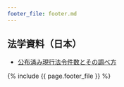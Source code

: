 ```yaml
---
footer_file: footer.md
---
```



## 法学資料（日本）

- [公布済み現行法令件数とその調べ方](primary-and-secondary-legislation)


{% include {{ page.footer_file }}  %}
